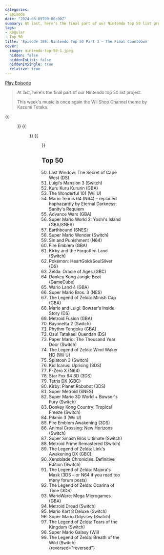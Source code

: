 ```yaml
---
categories:
- Episode
date: "2024-08-09T09:00:00Z"
summary: At last, here's the final part of our Nintendo top 50 list project.
tags:
- Regular
- Top 50
title: 'Episode 189: Nintendo Top 50 Part 3 – The Final Countdown'
cover: 
  image: nintendo-top-50-1.jpeg
  hidden: false
  hiddenInList: false
  hiddenInSingle: true
  relative: true
---
```


[Play Episode](https://www.patreon.com/posts/episode-189-top-109698941)
> At last, here's the final part of our Nintendo top 50 list project.
> 
> This week's music is once again the Wii Shop Channel theme by Kazumi Totaka.

{{<figure 
    src="long-john-beep.jpeg" 
    alt="Long John Beep" >}}
{{<figure 
    src="nintendo-top-50-1.jpeg" 
    alt="Top 50" >}}
{{<figure 
    src="nintendo-top-50-2.jpeg" 
    caption="Image Credit: Tanner" 
    alt="Top 50">}}

## Top 50

50. Last Window: The Secret of Cape West (DS)
49. Luigi's Mansion 3 (Switch)
48. Kuru Kuru Kururin (GBA)
47. The Wonderful 101 (Wii U) 
46. Mario Tennis 64 (N64) – replaced haphazardly by Eternal Darkness: Sanity's Requiem
45. Advance Wars (GBA)
44. Super Mario World 2: Yoshi's Island (GBA/SNES)
43. Earthbound (SNES)
42. Super Mario Wonder (Switch)
41. Sin and Punishment (N64)
40. Fire Emblem (GBA)
39. Kirby and the Forgotten Land (Switch)
38. Pokémon: HeartGold/SoulSilver (DS)
37. Zelda: Oracle of Ages (GBC)
36. Donkey Kong Jungle Beat (GameCube)
35. Wario Land 4 (GBA)
34. Super Mario Bros. 3 (NES)
33. The Legend of Zelda: Minish Cap (GBA)
32. Mario and Luigi: Bowser's Inside Story (DS)
31. Metroid Fusion (GBA)
30. Bayonetta 2 (Switch)
29. Rhythm Tengoku (GBA)
28. Osu! Tatakae! Ouendan (DS)
27. Paper Mario: The Thousand Year Door (Switch)
26. The Legend of Zelda: Wind Waker HD (Wii U)
25. Splatoon 3 (Switch)
24. Kid Icarus: Uprising (3DS)
23. F-Zero X (N64)
22. Star Fox 64 3D (3DS)
21. Tetris DX (GBC)
20. Kirby: Planet Robobot (3DS)
19. Super Metroid (SNES) 
18. Super Mario 3D World + Bowser's Fury (Switch)
17. Donkey Kong Country: Tropical Freeze (Switch)
16. Pikmin 3 (Wii U)
15. Fire Emblem Awakening (3DS)
14. Animal Crossing: New Horizons (Switch)
13. Super Smash Bros Ultimate (Switch)
12. Metroid Prime Remastered (Switch)
11. The Legend of Zelda: Link's Awakening DX (GBC)
10. Xenoblade Chronicles: Definitive Edition (Switch)
9. The Legend of Zelda: Majora's Mask (3DS – or N64 if you read too many forum posts)
8. The Legend of Zelda: Ocarina of Time (3DS)
7. WarioWare: Mega Microgames (GBA)
6. Metroid Dread (Switch)
5. Mario Kart 8 Deluxe (Switch)
4. Super Mario Odyssey (Switch)
3. The Legend of Zelda: Tears of the Kingdom (Switch)
2. Super Mario Galaxy (Wii)
1. The Legend of Zelda: Breath of the Wild (Switch)
{reversed="reversed"}